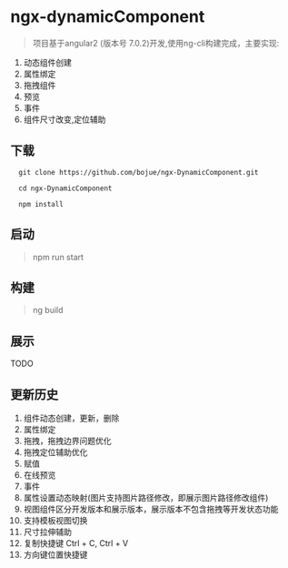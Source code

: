 # ngx-dynamicComponent

> 项目基于angular2 (版本号 7.0.2)开发,使用ng-cli构建完成，主要实现:

1. 动态组件创建
2. 属性绑定
3. 拖拽组件
4. 预览
5. 事件
6. 组件尺寸改变,定位辅助


## 下载

```
  git clone https://github.com/bojue/ngx-DynamicComponent.git

  cd ngx-DynamicComponent

  npm install
```

## 启动

>  npm run start

## 构建

> ng build

## 展示
TODO

## 更新历史

1. 组件动态创建，更新，删除
2. 属性绑定
3. 拖拽，拖拽边界问题优化
4. 拖拽定位辅助优化
5. 赋值
6. 在线预览
7. 事件
8. 属性设置动态映射(图片支持图片路径修改，即展示图片路径修改组件)
9. 视图组件区分开发版本和展示版本，展示版本不包含拖拽等开发状态功能 
10. 支持模板视图切换 
11. 尺寸拉伸辅助 
12. 复制快捷键 Ctrl + C, Ctrl + V
13. 方向键位置快捷键

